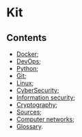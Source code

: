 # Kit


## Contents
- [Docker](docker_cheatsheet.md);
- [DevOps](devops.md);
- [Python](python.md);
- [Git](git_cheatsheet.md);
- [Linux](linux_cheatsheet.md);
- [CyberSecurity](cybersecurity.md);
- [Information security](infosec.md);
- [Cryptography](crypto_cheatsheet.md);
- [Sources](links.md);
- [Computer networks](networks.md);
- [Glossary](glossary.md).